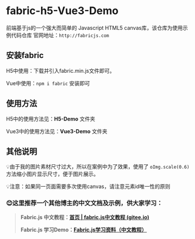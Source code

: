 # fabric-h5-Vue3-Demo

前端基于js的一个强大而简单的 Javascript HTML5 canvas库，该仓库为使用示例代码仓库
官网地址：`http://fabricjs.com`

## 安装fabric

H5中使用：下载并引入fabric.min.js文件即可。

Vue中使用：`npm i fabric` 安装即可

## 使用方法

H5中的使用方法见：**H5-Demo** 文件夹

Vue3中的使用方法见：**Vue3-Demo** 文件夹

## 其他说明

💡由于我的图片素材尺寸过大，所以在案例中为了效果，使用了 `oImg.scale(0.6)`方法缩小图片显示尺寸，便于图片展示。

💡注意：如果同一页面需要多次使用canvas，请注意元素id唯一性的原则

### 😊这里推荐一个其他博主的中文文档及示例，供大家学习：

> **Fabric.js 中文教程：[首页 | fabric.js中文教程 (gitee.io)](https://k21vin.gitee.io/fabric-js-doc/)**
>
> **Fabric.js 学习Demo：[Fabric.js学习资料（中文教程）](https://gitee.com/k21vin/fabricjs-demo)**
